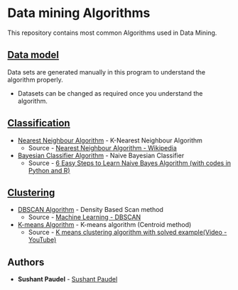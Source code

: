 # Data mining Algorithms

This repository contains most common Algorithms used in Data Mining.

## [Data model](https://github.com/sushantpaudel/datamining-algorithms/tree/master/src/models)

Data sets are generated manually in this program to understand the algorithm properly. 
* Datasets can be changed as required once you understand the algorithm.

## [Classification](https://github.com/sushantpaudel/datamining-algorithms/tree/master/src/classification)

* [Nearest Neighbour Algorithm](https://github.com/sushantpaudel/datamining-algorithms/blob/master/src/classification/NearestNeighbourAlgorithm.java) - K-Nearest Neighbour Algorithm
    * Source - [Nearest Neighbour Algorithm - Wikipedia](https://en.wikipedia.org/wiki/Nearest_neighbour_algorithm)
* [Bayesian Classifier Algorithm](https://github.com/sushantpaudel/datamining-algorithms/blob/master/src/classification/BayesianAlgorithm.java) - Naive Bayesian Classifier
   * Source - [6 Easy Steps to Learn Naive Bayes Algorithm (with codes in Python and R)](https://www.analyticsvidhya.com/blog/2017/09/naive-bayes-explained/)
   
## [Clustering](https://github.com/sushantpaudel/datamining-algorithms/tree/master/src/clustering)

* [DBSCAN Algorithm](https://github.com/sushantpaudel/datamining-algorithms/blob/master/src/clustering/DBSCANAlgorithm.java) - Density Based Scan method
    * Source - [Machine Learning - DBSCAN](https://algorithmicthoughts.wordpress.com/2013/05/29/machine-learning-dbscan/)
* [K-means Algorithm](https://github.com/sushantpaudel/datamining-algorithms/blob/master/src/clustering/KMeansAlgorithm.java) - K-means algorithm (Centroid method)
    * Source - [K means clustering algorithm with solved example(Video - YouTube)](https://www.youtube.com/watch?v=YWgcKSa_2ag)

## Authors

* **Sushant Paudel** - [Sushant Paudel](https://sushantpaudel.com.np)

